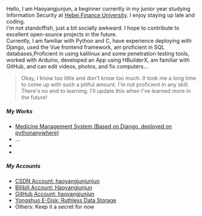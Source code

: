 Hello, I am Haoyangjunjun, a beginner currently in my junior year studying Information Security at [Hebei Finance University](https://www.hbfu.edu.cn/). I enjoy staying up late and coding.
<br>
I'm not standoffish, just a bit socially awkward. I hope to contribute to excellent open-source projects in the future.
<br>
Currently, I am familiar with Python and C, have experience deploying with Django, used the Vue frontend framework, am proficient in SQL databases,Proficient in using kalilinux and some penetration testing tools, worked with Arduino, developed an App using HBuilderX, am familiar with GitHub, and can edit videos, photos, and fix computers...
<br>
> Okay, I know too little and don't know too much. It took me a long time to come up with such a pitiful amount. I'm not proficient in any skill. There's no end to learning. I'll update this when I've learned more in the future!

##### My Works
- [Medicine Management System (Based on Django, deployed on pythonanywhere)](https://haoyangjun.pythonanywhere.com/)
- ...
- 
- 

##### My Accounts

- [CSDN Account: haoyangjunjunjun][1]
- [Bilibili Account: Haoyangjunjun][2]
- [GitHub Account: haoyangjunjun][3]
- [Yongshuo E-Disk: Ruthless Data Storage][4]
- Others: Keep it a secret for now

[1]: https://blog.csdn.net/2403_83938280
[2]: https://space.bilibili.com/250580854
[3]: https://github.com/haoyangjunjun
[4]: http://wqdsjcc.ysepan.com/